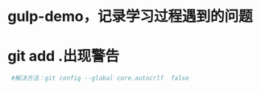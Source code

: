 # gulp-demo，记录学习过程遇到的问题
# git add .出现警告
``` bash
 #解决方法：git config --global core.autocrlf  false
``` 
